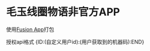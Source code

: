 # 毛玉线圈物语非官方APP

使用[Fusion App](https://www.coolapk.com/apk/cn.coldsong.fusionapp)打包

授权api格式
{ID:(自定义用户id):(用户获取到的机器码):END}
